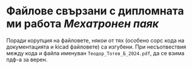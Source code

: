 # Файлове свързани с дипломната ми работа _Мехатронен паяк_
Поради корупция на файловете, някои от тях (особено сорс кода на документацията и kicad файловете) са изгубени. При
несъотвествия между кода и файла именуван `Теодор_Тотев_Б_2024.pdf`, да се взима пдф-а за верен.
